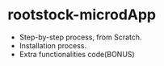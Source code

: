# rootstock-microdApp
- Step-by-step process, from Scratch.
- Installation process.
- Extra functionalities code(BONUS)
